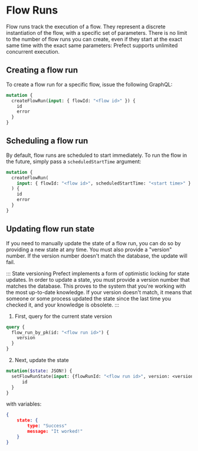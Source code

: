 # Flow Runs

Flow runs track the execution of a flow. They represent a discrete instantiation of the flow, with a specific set of parameters. There is no limit to the number of flow runs you can create, even if they start at the exact same time with the exact same parameters: Prefect supports unlimited concurrent execution.

## Creating a flow run

To create a flow run for a specific flow, issue the following GraphQL:

```graphql
mutation {
  createFlowRun(input: { flowId: "<flow id>" }) {
    id
    error
  }
}
```

## Scheduling a flow run

By default, flow runs are scheduled to start immediately. To run the flow in the future, simply pass a `scheduledStartTime` argument:

```graphql
mutation {
  createFlowRun(
    input: { flowId: "<flow id>", scheduledStartTime: "<start time>" }
  ) {
    id
    error
  }
}
```

## Updating flow run state

If you need to manually update the state of a flow run, you can do so by providing a new state at any time. You must also provide a "version" number. If the version number doesn't match the database, the update will fail.

::: State versioning
Prefect implements a form of optimistic locking for state updates. In order to update a state, you must provide a version number that matches the database. This proves to the system that you're working with the most up-to-date knowledge. If your version doesn't match, it means that someone or some process updated the state since the last time you checked it, and your knowledge is obsolete.
:::

1.  First, query for the current state version

```graphql
query {
  flow_run_by_pk(id: "<flow run id>") {
    version
  }
}
```

2. Next, update the state

```graphql
mutation($state: JSON!) {
  setFlowRunState(input: {flowRunId: "<flow run id>", version: <version>, state: $state}) {
      id
  }
}
```

with variables:

```json
{
    state: {
        type: "Success"
        message: "It worked!"
    }
}
```
